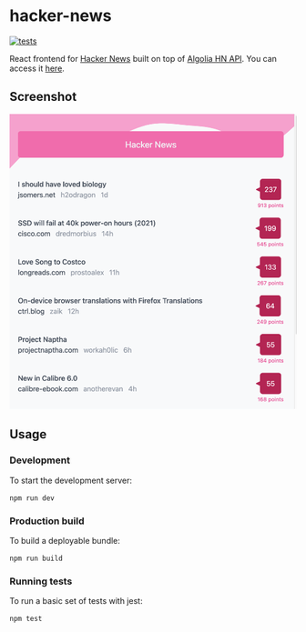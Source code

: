 # hacker-news

[![tests](https://github.com/coocos/hacker-news/actions/workflows/tests.yaml/badge.svg)](https://github.com/coocos/hacker-news/actions/workflows/tests.yaml)

React frontend for [Hacker News](https://news.ycombinator.com/) built on top of [Algolia HN API](https://hn.algolia.com/api). You can access it [here](https://hn.lamsa.dev).

## Screenshot

![Screenshot](./docs/screenshot.png)

## Usage

### Development

To start the development server:

```
npm run dev
```

### Production build

To build a deployable bundle:

```
npm run build
```

### Running tests

To run a basic set of tests with jest:

```
npm test
```
